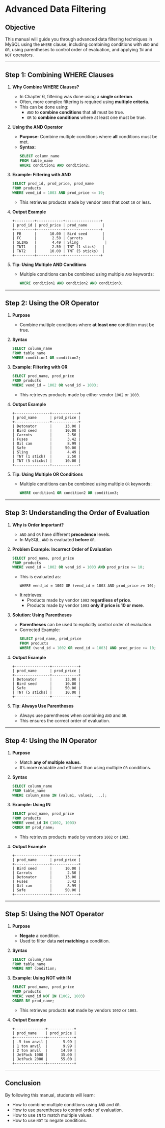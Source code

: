 # **Advanced Data Filtering**

## **Objective**
This manual will guide you through advanced data filtering techniques in MySQL using the `WHERE` clause, including combining conditions with `AND` and `OR`, using parentheses to control order of evaluation, and applying `IN` and `NOT` operators.

---

## **Step 1: Combining WHERE Clauses**
1. **Why Combine WHERE Clauses?**
   - In Chapter 6, filtering was done using a **single criterion**.
   - Often, more complex filtering is required using **multiple criteria**.
   - This can be done using:
     - `AND` to **combine conditions** that all must be true.
     - `OR` to **combine conditions** where at least one must be true.

2. **Using the AND Operator**
   - **Purpose:** Combine multiple conditions where **all** conditions must be met.
   - **Syntax:**
     ```sql
     SELECT column_name
     FROM table_name
     WHERE condition1 AND condition2;
     ```

3. **Example: Filtering with AND**
   ```sql
   SELECT prod_id, prod_price, prod_name
   FROM products
   WHERE vend_id = 1003 AND prod_price <= 10;
   ```
   - This retrieves products made by vendor `1003` that cost `10` or less.

4. **Output Example**
   ```
   +---------+------------+----------------+
   | prod_id | prod_price | prod_name       |
   +---------+------------+----------------+
   | FB      |      10.00 | Bird seed       |
   | FC      |       2.50 | Carrots         |
   | SLING   |       4.49 | Sling            |
   | TNT1    |       2.50 | TNT (1 stick)   |
   | TNT2    |      10.00 | TNT (5 sticks)  |
   +---------+------------+----------------+
   ```

5. **Tip: Using Multiple AND Conditions**
   - Multiple conditions can be combined using multiple `AND` keywords:
     ```sql
     WHERE condition1 AND condition2 AND condition3;
     ```

---

## **Step 2: Using the OR Operator**
1. **Purpose**
   - Combine multiple conditions where **at least one** condition must be true.

2. **Syntax**
   ```sql
   SELECT column_name
   FROM table_name
   WHERE condition1 OR condition2;
   ```

3. **Example: Filtering with OR**
   ```sql
   SELECT prod_name, prod_price
   FROM products
   WHERE vend_id = 1002 OR vend_id = 1003;
   ```
   - This retrieves products made by either vendor `1002` or `1003`.

4. **Output Example**
   ```
   +----------------+------------+
   | prod_name      | prod_price |
   +----------------+------------+
   | Detonator      |      13.00 |
   | Bird seed      |      10.00 |
   | Carrots        |       2.50 |
   | Fuses          |       3.42 |
   | Oil can        |       8.99 |
   | Safe           |      50.00 |
   | Sling          |       4.49 |
   | TNT (1 stick)  |       2.50 |
   | TNT (5 sticks) |      10.00 |
   +----------------+------------+
   ```

5. **Tip: Using Multiple OR Conditions**
   - Multiple conditions can be combined using multiple `OR` keywords:
     ```sql
     WHERE condition1 OR condition2 OR condition3;
     ```

---

## **Step 3: Understanding the Order of Evaluation**
1. **Why is Order Important?**
   - `AND` and `OR` have different **precedence** levels.
   - In MySQL, `AND` is evaluated **before** `OR`.

2. **Problem Example: Incorrect Order of Evaluation**
   ```sql
   SELECT prod_name, prod_price
   FROM products
   WHERE vend_id = 1002 OR vend_id = 1003 AND prod_price >= 10;
   ```
   - This is evaluated as:
     ```
     WHERE vend_id = 1002 OR (vend_id = 1003 AND prod_price >= 10);
     ```
   - It retrieves:
     - Products made by vendor `1002` **regardless of price**.
     - Products made by vendor `1003` **only if price is 10 or more**.

3. **Solution: Using Parentheses**
   - **Parentheses** can be used to explicitly control order of evaluation.
   - Corrected Example:
     ```sql
     SELECT prod_name, prod_price
     FROM products
     WHERE (vend_id = 1002 OR vend_id = 1003) AND prod_price >= 10;
     ```

4. **Output Example**
   ```
   +----------------+------------+
   | prod_name      | prod_price |
   +----------------+------------+
   | Detonator      |      13.00 |
   | Bird seed      |      10.00 |
   | Safe           |      50.00 |
   | TNT (5 sticks) |      10.00 |
   +----------------+------------+
   ```

5. **Tip: Always Use Parentheses**
   - Always use parentheses when combining `AND` and `OR`.
   - This ensures the correct order of evaluation.

---

## **Step 4: Using the IN Operator**
1. **Purpose**
   - Match **any of multiple values**.
   - It’s more readable and efficient than using multiple `OR` conditions.

2. **Syntax**
   ```sql
   SELECT column_name
   FROM table_name
   WHERE column_name IN (value1, value2, ...);
   ```

3. **Example: Using IN**
   ```sql
   SELECT prod_name, prod_price
   FROM products
   WHERE vend_id IN (1002, 1003)
   ORDER BY prod_name;
   ```
   - This retrieves products made by vendors `1002` or `1003`.

4. **Output Example**
   ```
   +----------------+------------+
   | prod_name      | prod_price |
   +----------------+------------+
   | Bird seed      |      10.00 |
   | Carrots        |       2.50 |
   | Detonator      |      13.00 |
   | Fuses          |       3.42 |
   | Oil can        |       8.99 |
   | Safe           |      50.00 |
   +----------------+------------+
   ```

---

## **Step 5: Using the NOT Operator**
1. **Purpose**
   - **Negate** a condition.
   - Used to filter data **not matching** a condition.

2. **Syntax**
   ```sql
   SELECT column_name
   FROM table_name
   WHERE NOT condition;
   ```

3. **Example: Using NOT with IN**
   ```sql
   SELECT prod_name, prod_price
   FROM products
   WHERE vend_id NOT IN (1002, 1003)
   ORDER BY prod_name;
   ```
   - This retrieves products **not** made by vendors `1002` or `1003`.

4. **Output Example**
   ```
   +--------------+------------+
   | prod_name    | prod_price |
   +--------------+------------+
   | .5 ton anvil |       5.99 |
   | 1 ton anvil  |       9.99 |
   | 2 ton anvil  |      14.99 |
   | JetPack 1000 |      35.00 |
   | JetPack 2000 |      55.00 |
   +--------------+------------+
   ```

---

## **Conclusion**
By following this manual, students will learn:
- How to combine multiple conditions using `AND` and `OR`.
- How to use parentheses to control order of evaluation.
- How to use `IN` to match multiple values.
- How to use `NOT` to negate conditions.